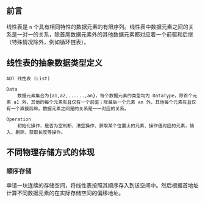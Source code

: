 ## 前言
线性表是 `n` 个具有相同特性的数据元素的有限序列。线性表中数据元素之间的关系是一对一的关系，除首尾数据元素外的其他数据元素都对应着一个前驱和后继（特殊情况除外，例如循环链表）。

## 线性表的抽象数据类型定义 
```Text
ADT 线性表 (List)

Data
    数据元素集合为{a1,a2,......,an}，每个数据元素的类型均为 DataType，除首个元素 a1 外，其他的每个元素有且仅有一个前驱；除最后一个元素 an 外，其他每个元素有且仅有一个直接后继。数据元素之间是的关系是一一对应的关系。

Operation
    初始化操作、是否为空判断、清空操作、获取某个位置上的元素、操作值对应的元素，插入、删除，获取长度等操作。
```

## 不同物理存储方式的体现

### 顺序存储
申请一块连续的存储空间，将线性表按照其顺序存入到该空间中。然后根据首地址计算不同数据元素的在实际存储空间的偏移地址。